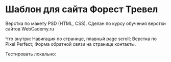 # Шаблон для сайта Форест Тревел
Верстка по макету PSD (HTML, CSS). Сделан по курсу обучения верстки сайтов WebCademy.ru

Что внутри:
Навигация по странице, плавный page scroll;
Верстка по Pixel Perfect;
Форма обратной связи на странице контакты.

Тестировать локально:
